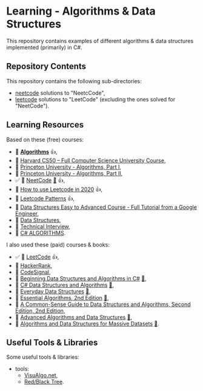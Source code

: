 # Learning - Algorithms & Data Structures

This repository contains examples of different algorithms & data structures implemented (primarily) in C#.

## Repository Contents

This repository contains the following sub-directories:

- [neetcode](https://github.com/sswietoniowski/learning-csharp-algorithms-and-data-structures/tree/master/neetcode) solutions to "NeetcCode",
- [leetcode](https://github.com/sswietoniowski/learning-csharp-algorithms-and-data-structures/tree/master/leetcode) solutions to "LeetCode" (excluding the ones solved for "NeetCode").

## Learning Resources

Based on these (free) courses:

- 🎥 **[Algorithms](https://youtube.com/playlist?list=PLDN4rrl48XKpZkf03iYFl-O29szjTrs_O)** :+1:,
- 🎥 [Harvard CS50 – Full Computer Science University Course](https://youtu.be/8mAITcNt710),
- 🎥 [Princeton University - Algorithms, Part I](https://www.coursera.org/learn/algorithms-part1?irclickid=x5l0X4xG%3AxyPU-e1nL0Kt3wLUkFwdO2dFTn3Xk0&irgwc=1&utm_medium=partners&utm_source=impact&utm_campaign=3552395&utm_content=b2c),
- 🎥 [Princeton University - Algorithms, Part II](https://www.coursera.org/learn/algorithms-part2?irclickid=x5l0X4xG%3AxyPU-e1nL0Kt3wLUkFwdO25FTn3Xk0&irgwc=1&utm_medium=partners&utm_source=impact&utm_campaign=3552395&utm_content=b2c),
- ✅ 🎥 [NeetCode](https://neetcode.io/) [:file_folder:](https://github.com/neetcode-gh/leetcode) :+1:,
- 🎥 [How to use Leetcode in 2020](https://youtu.be/6jf6SK9qWBc) :+1:,
- 📖 [Leetcode Patterns](https://seanprashad.com/leetcode-patterns/) :+1:,
- 🎥 [Data Structures Easy to Advanced Course - Full Tutorial from a Google Engineer](https://youtu.be/RBSGKlAvoiM),
- 🎥 [Data Structures](https://youtube.com/playlist?list=PLI1t_8YX-Apv-UiRlnZwqqrRT8D1RhriX),
- 📖 [Technical Interview](https://github.com/alibaba-aero/technical-interview),
- 📖 [C# ALGORITHMS](https://github.com/aalhour/C-Sharp-Algorithms).

I also used these (paid) courses & books:

- ✅ 📖 [LeetCode](https://leetcode.com/) :+1:,
- 📖 [HackerRank](https://www.hackerrank.com/),
- 📖 [CodeSignal](https://codesignal.com/),
- 🎥 [Beginning Data Structures and Algorithms in C#](https://learning.oreilly.com/videos/beginning-data-structures/9781789610352/) [:file_folder:](https://github.com/PacktPublishing/Beginning-Data-Structures-and-Algorithms-in-C-Sharp),
- 📖 [C# Data Structures and Algorithms](https://learning.oreilly.com/library/view/c-data-structures/9781788833738/) [:file_folder:](https://github.com/PacktPublishing/C-Sharp-Data-Structures-and-Algorithms),
- 📖 [Everyday Data Structures](https://learning.oreilly.com/library/view/everyday-data-structures/9781787121041/) [:file_folder:](https://github.com/packtpublishing/everyday-data-structures),
- 📖 [Essential Algorithms, 2nd Edition](https://learning.oreilly.com/library/view/essential-algorithms-2nd/9781119575993/) [:file_folder:](https://www.wiley.com/en-ie/Essential+Algorithms:+A+Practical+Approach+to+Computer+Algorithms+Using+Python+and+C%23,+2nd+Edition-p-9781119575993#downloads-section),
- 📖 [A Common-Sense Guide to Data Structures and Algorithms, Second Edition, 2nd Edition](https://learning.oreilly.com/library/view/a-common-sense-guide/9781680508048/),
- 📖 [Advanced Algorithms and Data Structures](https://learning.oreilly.com/library/view/advanced-algorithms-and/9781617295485/) [:file_folder:](https://www.manning.com/downloads/2097),
- 📖 [Algorithms and Data Structures for Massive Datasets](https://learning.oreilly.com/library/view/algorithms-and-data/9781617298035/) [:file_folder:](https://www.manning.com/downloads/2489).

## Useful Tools & Libraries

Some useful tools & libraries:

- tools:
  - [VisuAlgo.net](https://visualgo.net/en),
  - [Red/Black Tree](https://www.cs.usfca.edu/~galles/visualization/RedBlack.html).
